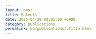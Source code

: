 ```yaml
---
layout: post
title: Patents
date: 2025-04-29 00:01:00 +0900
category: publications
permalink: ko/publications/:title.html
---
```


